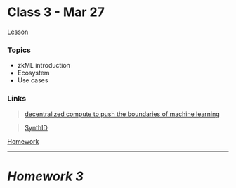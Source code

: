 # Class 3 - Mar 27

[Lesson](./Lesson3.pdf)

### Topics

- zkML introduction
- Ecosystem
- Use cases

### Links

> [decentralized compute to push the boundaries of machine learning](https://www.gensyn.ai/)

> [SynthID](https://deepmind.google/technologies/synthid/)

[Homework](./Homework3.pdf)

---

# **_Homework 3_**
